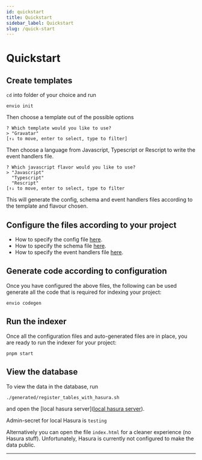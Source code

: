 ```yaml
---
id: quickstart
title: Quickstart
sidebar_label: Quickstart
slug: /quick-start
---
```




# Quickstart

## Create templates

`cd` into folder of your choice and run 
```
envio init
```

Then choose a template out of the possible options
```
? Which template would you like to use?  
> "Gravatar"
[↑↓ to move, enter to select, type to filter]
```
Then choose a language from Javascript, Typescript or Rescript to write the event handlers file.
```
? Which javascript flavor would you like to use?  
> "Javascript"
  "Typescript"
  "Rescript"
[↑↓ to move, enter to select, type to filter
```

This will generate the config, schema and event handlers files according to the template and flavour chosen.

## Configure the files according to your project

- How to specify the config file [here](configuration-file.md).
- How to specify the schema file [here](schema.md).
- How to specify the event handlers file [here](event-handlers.md).

## Generate code according to configuration

Once you have configured the above files, the following can be used generate all the code that is required for indexing your project:

```
envio codegen
```

## Run the indexer
Once all the configuration files and auto-generated files are in place, you are ready to run the indexer for your project:
```
pnpm start
```

## View the database
To view the data in the database, run
```
./generated/register_tables_with_hasura.sh
```
and open the [local hasura server]([local hasura server](http://localhost:8080/console)).

Admin-secret for local Hasura is `testing` 

Alternatively you can open the file `index.html` for a cleaner experience (no Hasura stuff). Unfortunately, Hasura is currently not configured to make the data public.

---